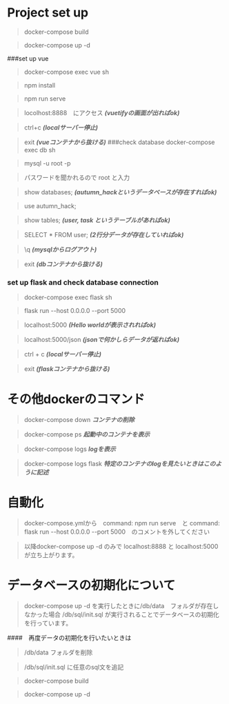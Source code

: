 # Project set up
> docker-compose build

> docker-compose up -d

###set up vue

> docker-compose exec vue sh

> npm install

> npm run serve

> locolhost:8888　にアクセス ***(vuetifyの画面が出ればok)***

> ctrl+c ***(localサーバー停止)***

> exit ***(vueコンテナから抜ける)***
###check database
> docker-compose exec db sh

> mysql -u root -p

> パスワードを聞かれるので root と入力

> show databases; ***(autumn_hackというデータベースが存在すればok)***

> use autumn_hack;

> show tables; ***(user, task というテーブルがあればok)***

> SELECT * FROM user; ***(2行分データが存在していればok)***

> \q ***(mysqlからログアウト)***

> exit ***(dbコンテナから抜ける)***

### set up flask and check database connection
> docker-compose exec flask sh

> flask run --host 0.0.0.0 --port 5000

> localhost:5000 ***(Hello worldが表示されればok)***

> localhost:5000/json ***(jsonで何かしらデータが返ればok)***

> ctrl + c ***(localサーバー停止)***

> exit ***(flaskコンテナから抜ける)***

# その他dockerのコマンド
> docker-compose down ***コンテナの削除***

> docker-compose ps ***起動中のコンテナを表示***

> docker-compose logs ***logを表示***

> docker-compose logs flask ***特定のコンテナのlogを見たいときはこのように記述***


# 自動化
> docker-compose.ymlから　command: npm run serve　と command: flask run --host 0.0.0.0 --port 5000　のコメントを外してください

> 以降docker-compose up -d のみで localhost:8888 と localhost:5000 が立ち上がります。

# データベースの初期化について
> docker-compose up -d を実行したときに/db/data　フォルダが存在しなかった場合 /db/sql/init.sql が実行されることでデータベースの初期化を行っています。

####　再度データの初期化を行いたいときは
> /db/data フォルダを削除

> /db/sql/init.sql に任意のsql文を追記

> docker-compose build

> docker-compose up -d

